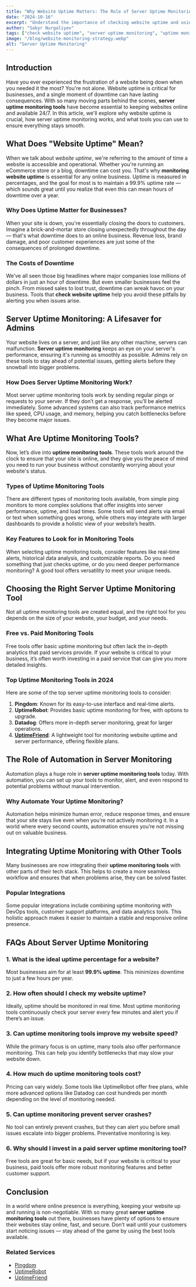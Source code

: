 ```yaml
---
title: "Why Website Uptime Matters: The Role of Server Uptime Monitoring Tools"
date: "2024-10-16"
excerpt: "Understand the importance of checking website uptime and using server uptime monitoring tools for business success."
author: "Sabyr Nurgaliyev"
tags: ["check website uptime", "server uptime monitoring", "uptime monitoring tools"]
image: "/blog/website-monitoring-strategy.webp"
alt: "Server Uptime Monitoring"
---
```


## Introduction

Have you ever experienced the frustration of a website being down when you needed it the most? You're not alone. Website uptime is critical for businesses, and a single moment of downtime can have lasting consequences. With so many moving parts behind the scenes, **server uptime monitoring tools** have become essential to keeping websites online and available 24/7. In this article, we'll explore why website uptime is crucial, how server uptime monitoring works, and what tools you can use to ensure everything stays smooth.

## What Does "Website Uptime" Mean?

When we talk about _website uptime_, we're referring to the amount of time a website is accessible and operational. Whether you're running an eCommerce store or a blog, downtime can cost you. That's why **monitoring website uptime** is essential for any online business. Uptime is measured in percentages, and the goal for most is to maintain a 99.9% uptime rate — which sounds great until you realize that even this can mean hours of downtime over a year.

### Why Does Uptime Matter for Businesses?

When your site is down, you're essentially closing the doors to customers. Imagine a brick-and-mortar store closing unexpectedly throughout the day — that's what downtime does to an online business. Revenue loss, brand damage, and poor customer experiences are just some of the consequences of prolonged downtime.

### The Costs of Downtime

We’ve all seen those big headlines where major companies lose millions of dollars in just an hour of downtime. But even smaller businesses feel the pinch. From missed sales to lost trust, downtime can wreak havoc on your business. Tools that **check website uptime** help you avoid these pitfalls by alerting you when issues arise.

## Server Uptime Monitoring: A Lifesaver for Admins

Your website lives on a server, and just like any other machine, servers can malfunction. **Server uptime monitoring** keeps an eye on your server's performance, ensuring it's running as smoothly as possible. Admins rely on these tools to stay ahead of potential issues, getting alerts before they snowball into bigger problems.

### How Does Server Uptime Monitoring Work?

Most server uptime monitoring tools work by sending regular pings or requests to your server. If they don’t get a response, you’ll be alerted immediately. Some advanced systems can also track performance metrics like speed, CPU usage, and memory, helping you catch bottlenecks before they become major issues.

## What Are Uptime Monitoring Tools?

Now, let’s dive into **uptime monitoring tools**. These tools work around the clock to ensure that your site is online, and they give you the peace of mind you need to run your business without constantly worrying about your website's status.

### Types of Uptime Monitoring Tools

There are different types of monitoring tools available, from simple ping monitors to more complex solutions that offer insights into server performance, uptime, and load times. Some tools will send alerts via email or text when something goes wrong, while others may integrate with larger dashboards to provide a holistic view of your website’s health.

### Key Features to Look for in Monitoring Tools

When selecting uptime monitoring tools, consider features like real-time alerts, historical data analysis, and customizable reports. Do you need something that just checks uptime, or do you need deeper performance monitoring? A good tool offers versatility to meet your unique needs.

## Choosing the Right Server Uptime Monitoring Tool

Not all uptime monitoring tools are created equal, and the right tool for you depends on the size of your website, your budget, and your needs.

### Free vs. Paid Monitoring Tools

Free tools offer basic uptime monitoring but often lack the in-depth analytics that paid services provide. If your website is critical to your business, it’s often worth investing in a paid service that can give you more detailed insights.

### Top Uptime Monitoring Tools in 2024

Here are some of the top server uptime monitoring tools to consider:

1. **Pingdom**: Known for its easy-to-use interface and real-time alerts.
2. **UptimeRobot**: Provides basic uptime monitoring for free, with options to upgrade.
3. **Datadog**: Offers more in-depth server monitoring, great for larger operations.
4. **[UptimeFriend](https://uptimefriend.com/)**: A lightweight tool for monitoring website uptime and server performance, offering flexible plans.

## The Role of Automation in Server Monitoring

Automation plays a huge role in **server uptime monitoring tools** today. With automation, you can set up your tools to monitor, alert, and even respond to potential problems without manual intervention.

### Why Automate Your Uptime Monitoring?

Automation helps minimize human error, reduce response times, and ensure that your site stays live even when you're not actively monitoring it. In a world where every second counts, automation ensures you’re not missing out on valuable business.

## Integrating Uptime Monitoring with Other Tools

Many businesses are now integrating their **uptime monitoring tools** with other parts of their tech stack. This helps to create a more seamless workflow and ensures that when problems arise, they can be solved faster.

### Popular Integrations

Some popular integrations include combining uptime monitoring with DevOps tools, customer support platforms, and data analytics tools. This holistic approach makes it easier to maintain a stable and responsive online presence.

## FAQs About Server Uptime Monitoring

### 1. What is the ideal uptime percentage for a website?
Most businesses aim for at least **99.9% uptime**. This minimizes downtime to just a few hours per year.

### 2. How often should I check my website uptime?
Ideally, uptime should be monitored in real time. Most uptime monitoring tools continuously check your server every few minutes and alert you if there’s an issue.

### 3. Can uptime monitoring tools improve my website speed?
While the primary focus is on uptime, many tools also offer performance monitoring. This can help you identify bottlenecks that may slow your website down.

### 4. How much do uptime monitoring tools cost?
Pricing can vary widely. Some tools like UptimeRobot offer free plans, while more advanced options like Datadog can cost hundreds per month depending on the level of monitoring needed.

### 5. Can uptime monitoring prevent server crashes?
No tool can entirely prevent crashes, but they can alert you before small issues escalate into bigger problems. Preventative monitoring is key.

### 6. Why should I invest in a paid server uptime monitoring tool?
Free tools are great for basic needs, but if your website is critical to your business, paid tools offer more robust monitoring features and better customer support.

## Conclusion

In a world where online presence is everything, keeping your website up and running is non-negotiable. With so many great **server uptime monitoring tools** out there, businesses have plenty of options to ensure their websites stay online, fast, and secure. Don’t wait until your customers start noticing issues — stay ahead of the game by using the best tools available.

### Related Services

- [Pingdom](https://www.pingdom.com/)
- [UptimeRobot](https://uptimerobot.com/)
- [UptimeFriend](https://uptimefriend.com/)
